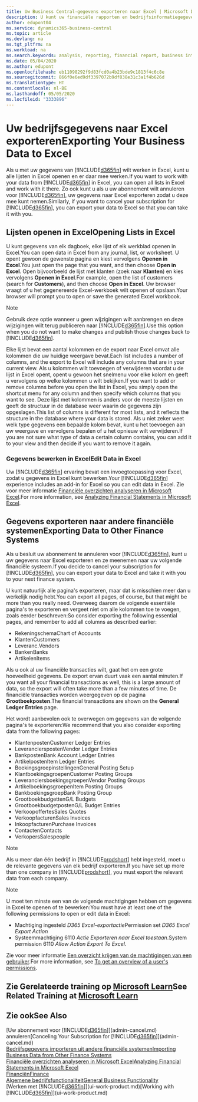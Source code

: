 ```yaml
---
title: Uw Business Central-gegevens exporteren naar Excel | Microsoft Docs
description: U kunt uw financiële rapporten en bedrijfsinformatiegegevens uit Business Central exporteren naar Excel of uw gegevens in Excel openen.
author: edupont04
ms.service: dynamics365-business-central
ms.topic: article
ms.devlang: na
ms.tgt_pltfrm: na
ms.workload: na
ms.search.keywords: analysis, reporting, financial report, business intelligence, BI, Excel
ms.date: 05/04/2020
ms.author: edupont
ms.openlocfilehash: eb11098292f9d83fcd0a4b23bde9c1813f4c6c8e
ms.sourcegitcommit: 866f0e6ed9df3397072b9df838e31c3a1f4b626d
ms.translationtype: HT
ms.contentlocale: nl-BE
ms.lasthandoff: 05/05/2020
ms.locfileid: "3333896"
---
```

# <a name="exporting-your-business-data-to-excel"></a><span data-ttu-id="0040e-103">Uw bedrijfsgegevens naar Excel exporteren</span><span class="sxs-lookup"><span data-stu-id="0040e-103">Exporting Your Business Data to Excel</span></span>
<span data-ttu-id="0040e-104">Als u met uw gegevens van [!INCLUDE[d365fin](includes/d365fin_md.md)] wilt werken in Excel, kunt u alle lijsten in Excel openen en er daar mee werken.</span><span class="sxs-lookup"><span data-stu-id="0040e-104">If you want to work with your data from [!INCLUDE[d365fin](includes/d365fin_md.md)] in Excel, you can open all lists in Excel and work with it there.</span></span> <span data-ttu-id="0040e-105">Zo ook kunt u als u uw abonnement wilt annuleren voor [!INCLUDE[d365fin](includes/d365fin_md.md)], uw gegevens naar Excel exporteren zodat u deze mee kunt nemen.</span><span class="sxs-lookup"><span data-stu-id="0040e-105">Similarly, if you want to cancel your subscription for [!INCLUDE[d365fin](includes/d365fin_md.md)], you can export your data to Excel so that you can take it with you.</span></span>

## <a name="opening-lists-in-excel"></a><span data-ttu-id="0040e-106">Lijsten openen in Excel</span><span class="sxs-lookup"><span data-stu-id="0040e-106">Opening Lists in Excel</span></span>
<span data-ttu-id="0040e-107">U kunt gegevens van elk dagboek, elke lijst of elk werkblad openen in Excel.</span><span class="sxs-lookup"><span data-stu-id="0040e-107">You can open data in Excel from any journal, list, or worksheet.</span></span> <span data-ttu-id="0040e-108">U opent gewoon de gewenste pagina en kiest vervolgens **Openen in Excel**.</span><span class="sxs-lookup"><span data-stu-id="0040e-108">You just open the page that you want, and then choose **Open in Excel**.</span></span> <span data-ttu-id="0040e-109">Open bijvoorbeeld de lijst met klanten (zoek naar **Klanten**) en kies vervolgens **Openen in Excel**.</span><span class="sxs-lookup"><span data-stu-id="0040e-109">For example, open the list of customers (search for **Customers**), and then choose **Open in Excel**.</span></span> <span data-ttu-id="0040e-110">Uw browser vraagt of u het gegenereerde Excel-werkboek wilt openen of opslaan.</span><span class="sxs-lookup"><span data-stu-id="0040e-110">Your browser will prompt you to open or save the generated Excel workbook.</span></span>  

> [!NOTE]
> <span data-ttu-id="0040e-111">Gebruik deze optie wanneer u geen wijzigingen wilt aanbrengen en deze wijzigingen wilt terug publiceren naar [!INCLUDE[d365fin](includes/d365fin_md.md)].</span><span class="sxs-lookup"><span data-stu-id="0040e-111">Use this option when you do not want to make changes and publish those changes back to [!INCLUDE[d365fin](includes/d365fin_md.md)].</span></span>  

<span data-ttu-id="0040e-112">Elke lijst bevat een aantal kolommen en de export naar Excel omvat alle kolommen die uw huidige weergave bevat.</span><span class="sxs-lookup"><span data-stu-id="0040e-112">Each list includes a number of columns, and the export to Excel will include any columns that are in your current view.</span></span> <span data-ttu-id="0040e-113">Als u kolommen wilt toevoegen of verwijderen voordat u de lijst in Excel opent, opent u gewoon het snelmenu voor elke kolom en geeft u vervolgens op welke kolommen u wilt bekijken.</span><span class="sxs-lookup"><span data-stu-id="0040e-113">If you want to add or remove columns before you open the list in Excel, you simply open the shortcut menu for any column and then specify which columns that you want to see.</span></span> <span data-ttu-id="0040e-114">Deze lijst met kolommen is anders voor de meeste lijsten en geeft de structuur in de database weer waarin de gegevens zijn opgeslagen.</span><span class="sxs-lookup"><span data-stu-id="0040e-114">This list of columns is different for most lists, and it reflects the structure in the database where your data is stored.</span></span> <span data-ttu-id="0040e-115">Als u niet zeker weet welk type gegevens een bepaalde kolom bevat, kunt u het toevoegen aan uw weergave en vervolgens bepalen of u het opnieuw wilt verwijderen.</span><span class="sxs-lookup"><span data-stu-id="0040e-115">If you are not sure what type of data a certain column contains, you can add it to your view and then decide if you want to remove it again.</span></span>  

### <a name="edit-data-in-excel"></a><span data-ttu-id="0040e-116">Gegevens bewerken in Excel</span><span class="sxs-lookup"><span data-stu-id="0040e-116">Edit Data in Excel</span></span>
<span data-ttu-id="0040e-117">Uw [!INCLUDE[d365fin](includes/d365fin_md.md)] ervaring bevat een invoegtoepassing voor Excel, zodat u gegevens in Excel kunt bewerken.</span><span class="sxs-lookup"><span data-stu-id="0040e-117">Your [!INCLUDE[d365fin](includes/d365fin_md.md)] experience includes an add-in for Excel so you can edit data in Excel.</span></span> <span data-ttu-id="0040e-118">Zie voor meer informatie [Financiële overzichten analyseren in Microsoft Excel](finance-analyze-excel.md).</span><span class="sxs-lookup"><span data-stu-id="0040e-118">For more information, see [Analyzing Financial Statements in Microsoft Excel](finance-analyze-excel.md).</span></span>  

## <a name="exporting-data-to-other-finance-systems"></a><span data-ttu-id="0040e-119">Gegevens exporteren naar andere financiële systemen</span><span class="sxs-lookup"><span data-stu-id="0040e-119">Exporting Data to Other Finance Systems</span></span>
<span data-ttu-id="0040e-120">Als u besluit uw abonnement te annuleren voor [!INCLUDE[d365fin](includes/d365fin_md.md)], kunt u uw gegevens naar Excel exporteren en ze meenemen naar uw volgende financiële systeem.</span><span class="sxs-lookup"><span data-stu-id="0040e-120">If you decide to cancel your subscription for [!INCLUDE[d365fin](includes/d365fin_md.md)], you can export your data to Excel and take it with you to your next finance system.</span></span>  

<span data-ttu-id="0040e-121">U kunt natuurlijk alle pagina's exporteren, maar dat is misschien meer dan u werkelijk nodig hebt.</span><span class="sxs-lookup"><span data-stu-id="0040e-121">You can export all pages, of course, but that might be more than you really need.</span></span> <span data-ttu-id="0040e-122">Overweeg daarom de volgende essentiële pagina's te exporteren en vergeet niet om alle kolommen toe te voegen, zoals eerder beschreven:</span><span class="sxs-lookup"><span data-stu-id="0040e-122">So consider exporting the following essential pages, and remember to add all columns as described earlier:</span></span>  

* <span data-ttu-id="0040e-123">Rekeningschema</span><span class="sxs-lookup"><span data-stu-id="0040e-123">Chart of Accounts</span></span>  
* <span data-ttu-id="0040e-124">Klanten</span><span class="sxs-lookup"><span data-stu-id="0040e-124">Customers</span></span>  
* <span data-ttu-id="0040e-125">Leveranc.</span><span class="sxs-lookup"><span data-stu-id="0040e-125">Vendors</span></span>  
* <span data-ttu-id="0040e-126">Banken</span><span class="sxs-lookup"><span data-stu-id="0040e-126">Banks</span></span>  
* <span data-ttu-id="0040e-127">Artikelen</span><span class="sxs-lookup"><span data-stu-id="0040e-127">Items</span></span>  

<span data-ttu-id="0040e-128">Als u ook al uw financiële transacties wilt, gaat het om een grote hoeveelheid gegevens. De export ervan duurt vaak een aantal minuten.</span><span class="sxs-lookup"><span data-stu-id="0040e-128">If you want all your financial transactions as well, this is a large amount of data, so the export will often take more than a few minutes of time.</span></span> <span data-ttu-id="0040e-129">De financiële transacties worden weergegeven op de pagina **Grootboekposten**.</span><span class="sxs-lookup"><span data-stu-id="0040e-129">The financial transactions are shown on the **General Ledger Entries** page.</span></span>  

<span data-ttu-id="0040e-130">Het wordt aanbevolen ook te overwegen om gegevens van de volgende pagina's te exporteren:</span><span class="sxs-lookup"><span data-stu-id="0040e-130">We recommend that you also consider exporting data from the following pages:</span></span>  

* <span data-ttu-id="0040e-131">Klantenposten</span><span class="sxs-lookup"><span data-stu-id="0040e-131">Customer Ledger Entries</span></span>  
* <span data-ttu-id="0040e-132">Leveranciersposten</span><span class="sxs-lookup"><span data-stu-id="0040e-132">Vendor Ledger Entries</span></span>  
* <span data-ttu-id="0040e-133">Bankposten</span><span class="sxs-lookup"><span data-stu-id="0040e-133">Bank Account Ledger Entries</span></span>  
* <span data-ttu-id="0040e-134">Artikelposten</span><span class="sxs-lookup"><span data-stu-id="0040e-134">Item Ledger Entries</span></span>  
* <span data-ttu-id="0040e-135">Boekingsgroepinstellingen</span><span class="sxs-lookup"><span data-stu-id="0040e-135">General Posting Setup</span></span>  
* <span data-ttu-id="0040e-136">Klantboekingsgroepen</span><span class="sxs-lookup"><span data-stu-id="0040e-136">Customer Posting Groups</span></span>  
* <span data-ttu-id="0040e-137">Leveranciersboekingsgroepen</span><span class="sxs-lookup"><span data-stu-id="0040e-137">Vendor Posting Groups</span></span>  
* <span data-ttu-id="0040e-138">Artikelboekingsgroepen</span><span class="sxs-lookup"><span data-stu-id="0040e-138">Item Posting Groups</span></span>  
* <span data-ttu-id="0040e-139">Bankboekingsgroep</span><span class="sxs-lookup"><span data-stu-id="0040e-139">Bank Posting Group</span></span>  
* <span data-ttu-id="0040e-140">Grootboekbudgetten</span><span class="sxs-lookup"><span data-stu-id="0040e-140">G/L Budgets</span></span>  
* <span data-ttu-id="0040e-141">Grootboekbudgetposten</span><span class="sxs-lookup"><span data-stu-id="0040e-141">G/L Budget Entries</span></span>  
* <span data-ttu-id="0040e-142">Verkoopoffertes</span><span class="sxs-lookup"><span data-stu-id="0040e-142">Sales Quotes</span></span>  
* <span data-ttu-id="0040e-143">Verkoopfacturen</span><span class="sxs-lookup"><span data-stu-id="0040e-143">Sales Invoices</span></span>  
* <span data-ttu-id="0040e-144">Inkoopfacturen</span><span class="sxs-lookup"><span data-stu-id="0040e-144">Purchase Invoices</span></span>  
* <span data-ttu-id="0040e-145">Contacten</span><span class="sxs-lookup"><span data-stu-id="0040e-145">Contacts</span></span>  
* <span data-ttu-id="0040e-146">Verkopers</span><span class="sxs-lookup"><span data-stu-id="0040e-146">Salespeople</span></span>  

> [!NOTE]  
> <span data-ttu-id="0040e-147">Als u meer dan één bedrijf in [!INCLUDE[prodshort](includes/prodshort.md)] hebt ingesteld, moet u de relevante gegevens van elk bedrijf exporteren.</span><span class="sxs-lookup"><span data-stu-id="0040e-147">If you have set up more than one company in [!INCLUDE[prodshort](includes/prodshort.md)], you must export the relevant data from each company.</span></span>

> [!NOTE]
> <span data-ttu-id="0040e-148">U moet ten minste een van de volgende machtigingen hebben om gegevens in Excel te openen of te bewerken:</span><span class="sxs-lookup"><span data-stu-id="0040e-148">You must have at least one of the following permissions to open or edit data in Excel:</span></span>
>    - <span data-ttu-id="0040e-149">Machtiging ingesteld *D365 Excel-exportactie*</span><span class="sxs-lookup"><span data-stu-id="0040e-149">Permission set *D365 Excel Export Action*</span></span>  
>    - <span data-ttu-id="0040e-150">Systeemmachtiging 6110 *Actie Exporteren naar Excel toestaan*.</span><span class="sxs-lookup"><span data-stu-id="0040e-150">System permission 6110 *Allow Action Export To Excel*.</span></span>  

<span data-ttu-id="0040e-151">Zie voor meer informatie [Een overzicht krijgen van de machtigingen van een gebruiker](ui-define-granular-permissions.md#to-get-an-overview-of-a-users-permissions).</span><span class="sxs-lookup"><span data-stu-id="0040e-151">For more information, see [To get an overview of a user's permissions](ui-define-granular-permissions.md#to-get-an-overview-of-a-users-permissions).</span></span>

## <a name="see-related-training-at-microsoft-learn"></a><span data-ttu-id="0040e-152">Zie Gerelateerde training op [Microsoft Learn](/learn/modules/configure-powerbi-excel-dynamics-365-business-central/index)</span><span class="sxs-lookup"><span data-stu-id="0040e-152">See Related Training at [Microsoft Learn](/learn/modules/configure-powerbi-excel-dynamics-365-business-central/index)</span></span>

## <a name="see-also"></a><span data-ttu-id="0040e-153">Zie ook</span><span class="sxs-lookup"><span data-stu-id="0040e-153">See Also</span></span>
<span data-ttu-id="0040e-154">[Uw abonnement voor [!INCLUDE[d365fin](includes/d365fin_md.md)]](admin-cancel.md) annuleren</span><span class="sxs-lookup"><span data-stu-id="0040e-154">[Canceling Your Subscription for [!INCLUDE[d365fin](includes/d365fin_md.md)]](admin-cancel.md)</span></span>  
[<span data-ttu-id="0040e-155">Bedrijfsgegevens importeren uit andere financiële systemen</span><span class="sxs-lookup"><span data-stu-id="0040e-155">Importing Business Data from Other Finance Systems</span></span>](across-import-data-configuration-packages.md)  
[<span data-ttu-id="0040e-156">Financiële overzichten analyseren in Microsoft Excel</span><span class="sxs-lookup"><span data-stu-id="0040e-156">Analyzing Financial Statements in Microsoft Excel</span></span>](finance-analyze-excel.md)  
[<span data-ttu-id="0040e-157">Financiën</span><span class="sxs-lookup"><span data-stu-id="0040e-157">Finance</span></span>](finance.md)  
[<span data-ttu-id="0040e-158">Algemene bedrijfsfunctionaliteit</span><span class="sxs-lookup"><span data-stu-id="0040e-158">General Business Functionality</span></span>](ui-across-business-areas.md)  
<span data-ttu-id="0040e-159">[Werken met [!INCLUDE[d365fin](includes/d365fin_md.md)]](ui-work-product.md)</span><span class="sxs-lookup"><span data-stu-id="0040e-159">[Working with [!INCLUDE[d365fin](includes/d365fin_md.md)]](ui-work-product.md)</span></span>  
